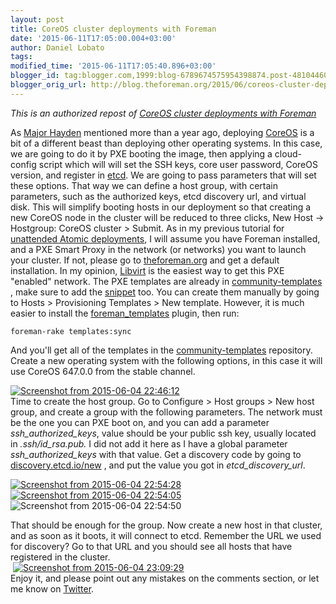 ```yaml
---
layout: post
title: CoreOS cluster deployments with Foreman
date: '2015-06-11T17:05:00.004+03:00'
author: Daniel Lobato
tags: 
modified_time: '2015-06-11T17:05:40.896+03:00'
blogger_id: tag:blogger.com,1999:blog-6789674575954398874.post-4810446073191972741
blogger_orig_url: http://blog.theforeman.org/2015/06/coreos-cluster-deployments-with-foreman.html
---
```


*This is an authorized repost of [CoreOS cluster deployments with
Foreman](http://blog.daniellobato.me/coreos-cluster-deployments-with-foreman/)*  
  
<!--more-->
As [Major
Hayden](https://major.io/2014/05/13/coreos-vs-project-atomic-a-review/)
mentioned more than a year ago, deploying [CoreOS](http://coreos.com/)
is a bit of a different beast than deploying other operating systems. In
this case, we are going to do it by PXE booting the image, then applying
a cloud-config script which will will set the SSH keys, core user
password, CoreOS version, and register in [etcd](http://etcd.io/). We
are going to pass parameters that will set these options. That way we
can define a host group, with certain parameters, such as the authorized
keys, etcd discovery url, and virtual disk. This will simplify booting
hosts in our deployment so that creating a new CoreOS node in the
cluster will be reduced to three clicks, New Host -&gt; Hostgroup:
CoreOS cluster &gt; Submit. As in my previous tutorial for [unattended
Atomic
deployments](http://blog.daniellobato.me/unattended-deployments-of-fedora-and-rhel-atomic-with-foreman/),
I will assume you have Foreman installed, and a PXE Smart Proxy in the
network (or networks) you want to launch your cluster. If not, please go
to [theforeman.org](http://theforeman.org/) and get a default
installation. In my opinion,
[Libvirt](http://lukas.zapletalovi.com/2012/04/how-to-setup-testing-virtual-network-in.html)
is the easiest way to get this PXE "enabled" network. The PXE templates
are already in
[community-templates](https://github.com/theforeman/community-templates/tree/master/coreos)
, make sure to add the
[snippet](https://github.com/theforeman/community-templates/blob/bbdf5370bd3d67d2270c21c66b9ffee0ed60cfee/snippets/coreos_cloudconfig.erb)
too. You can create them manually by going to Hosts &gt; Provisioning
Templates &gt; New template. However, it is much easier to install the
[foreman\_templates](https://github.com/theforeman/foreman_templates)
plugin, then run:  

    foreman-rake templates:sync

And you'll get all of the templates in the
[community-templates](https://github.com/theforeman/community-templates/tree/master/coreos)
repository. Create a new operating system with the following options, in
this case it will use CoreOS 647.0.0 from the stable channel.  
  
  
[![Screenshot from 2015-06-04
22:46:12](http://blog.daniellobato.me/wp-content/uploads/2015/06/Screenshot-from-2015-06-04-224612.png)](http://blog.daniellobato.me/wp-content/uploads/2015/06/Screenshot-from-2015-06-04-224612.png)  
Time to create the host group. Go to Configure &gt; Host groups &gt; New
host group, and create a group with the following parameters. The
network must be the one you can PXE boot on, and you can add a parameter
*ssh\_authorized\_keys*, value should be your public ssh key, usually
located in *.ssh/id\_rsa.pub.* I did not add it here as I have a global
parameter *ssh\_authorized\_keys* with that value. Get a discovery code
by going to [discovery.etcd.io/new](https://discovery.etcd.io/new) , and
put the value you got in *etcd\_discovery\_url*.  
  
[![Screenshot from 2015-06-04
22:54:28](http://blog.daniellobato.me/wp-content/uploads/2015/06/Screenshot-from-2015-06-04-225428-744x302.png)](http://blog.daniellobato.me/wp-content/uploads/2015/06/Screenshot-from-2015-06-04-225428.png)
[![Screenshot from 2015-06-04
22:54:05](http://blog.daniellobato.me/wp-content/uploads/2015/06/Screenshot-from-2015-06-04-225405.png)](http://blog.daniellobato.me/wp-content/uploads/2015/06/Screenshot-from-2015-06-04-225405.png)
![Screenshot from 2015-06-04
22:54:50](http://blog.daniellobato.me/wp-content/uploads/2015/06/Screenshot-from-2015-06-04-225450.png)  
  
That should be enough for the group. Now create a new host in that
cluster, and as soon as it boots, it will connect to etcd. Remember the
URL we used for discovery? Go to that URL and you should see all hosts
that have registered in the cluster.  
 [![Screenshot from 2015-06-04
23:09:29](http://blog.daniellobato.me/wp-content/uploads/2015/06/Screenshot-from-2015-06-04-230929-744x529.png)](http://blog.daniellobato.me/wp-content/uploads/2015/06/Screenshot-from-2015-06-04-230929.png)  
Enjoy it, and please point out any mistakes on the comments section, or
let me know on [Twitter](https://twitter.com/elobatoss).
